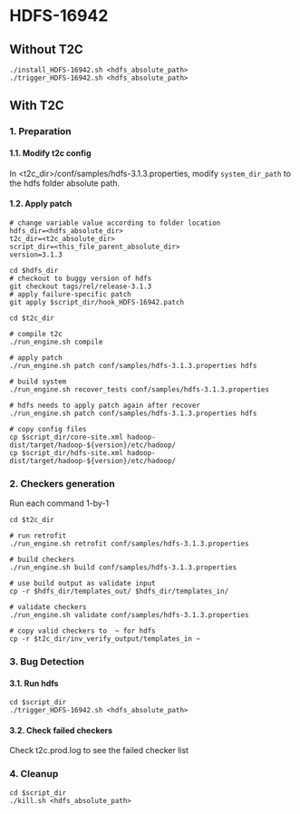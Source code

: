 # HDFS-16942

## Without T2C
```
./install_HDFS-16942.sh <hdfs_absolute_path>
./trigger_HDFS-16942.sh <hdfs_absolute_path>
```

## With T2C
### 1. Preparation
#### 1.1. Modify t2c config
In <t2c_dir>/conf/samples/hdfs-3.1.3.properties, modify `system_dir_path` to the hdfs folder absolute path.

#### 1.2. Apply patch
```
# change variable value according to folder location
hdfs_dir=<hdfs_absolute_dir>
t2c_dir=<t2c_absolute_dir>
script_dir=<this_file_parent_absolute_dir>
version=3.1.3

cd $hdfs_dir
# checkout to buggy version of hdfs
git checkout tags/rel/release-3.1.3
# apply failure-specific patch
git apply $script_dir/hook_HDFS-16942.patch

cd $t2c_dir

# compile t2c
./run_engine.sh compile

# apply patch
./run_engine.sh patch conf/samples/hdfs-3.1.3.properties hdfs

# build system
./run_engine.sh recover_tests conf/samples/hdfs-3.1.3.properties

# hdfs needs to apply patch again after recover
./run_engine.sh patch conf/samples/hdfs-3.1.3.properties hdfs

# copy config files
cp $script_dir/core-site.xml hadoop-dist/target/hadoop-${version}/etc/hadoop/
cp $script_dir/hdfs-site.xml hadoop-dist/target/hadoop-${version}/etc/hadoop/
```
### 2. Checkers generation
Run each command 1-by-1
```
cd $t2c_dir

# run retrofit
./run_engine.sh retrofit conf/samples/hdfs-3.1.3.properties 

# build checkers
./run_engine.sh build conf/samples/hdfs-3.1.3.properties

# use build output as validate input
cp -r $hdfs_dir/templates_out/ $hdfs_dir/templates_in/

# validate checkers
./run_engine.sh validate conf/samples/hdfs-3.1.3.properties

# copy valid checkers to  ~ for hdfs
cp -r $t2c_dir/inv_verify_output/templates_in ~
```
### 3. Bug Detection
#### 3.1. Run hdfs
```
cd $script_dir
./trigger_HDFS-16942.sh <hdfs_absolute_path>
```

#### 3.2. Check failed checkers
Check t2c.prod.log to see the failed checker list

### 4. Cleanup
```
cd $script_dir
./kill.sh <hdfs_absolute_path>
```
